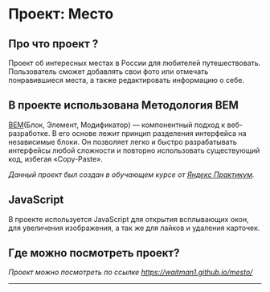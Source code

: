 # Проект: Место

## Про что проект ?

Проект об интересных местах в России для любителей путешествовать. Пользователь сможет добавлять свои фото или отмечать понравившиеся места, а также редактировать информацию о себе.

## В проекте использована Методология BEM

[BEM](https://ru.bem.info/methodology/)(Блок, Элемент, Модификатор) — компонентный подход к веб-разработке. В его основе лежит принцип разделения интерфейса на независимые блоки. Он позволяет легко и быстро разрабатывать интерфейсы любой сложности и повторно использовать существующий код, избегая «Copy-Paste».

_Данный проект был создан в обучающем курсе от [Яндекс Практикум](https://practicum.yandex.ru/)._

## JavaScript

В проекте используется JavaScript для открытия всплывающих окон, для увеличения изображения, а так же для лайков и удаления карточек.

## Где можно посмотреть проект?

_Проект можно посмотреть по ссылке https://waitman1.github.io/mesto/_

---
